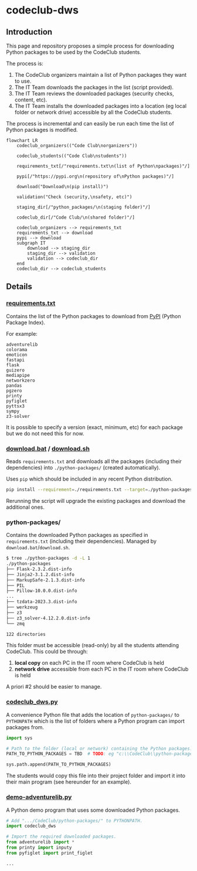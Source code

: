 # codeclub-dws

## Introduction

This page and repository proposes a simple process for downloading Python packages to be used by the CodeClub students.

The process is:
1. The CodeClub organizers maintain a list of Python packages they want to use.
2. The IT Team downloads the packages in the list (script provided).
3. The IT Team reviews the downloaded packages (security checks, content, etc).
4. The IT Team installs the downloaded packages into a location (eg local folder or network drive) accessible by all the CodeClub students.

The process is incremental and can easily be run each time the list of Python packages is modified.

```mermaid
flowchart LR
    codeclub_organizers(("Code Club\norganizers"))

    codeclub_students(("Code Club\nstudents"))

    requirements_txt[/"requirements.txt\n(list of Python\npackages)"/]

    pypi[/"https://pypi.org\n(repository of\nPython packages)"/]

    download("Download\n(pip install)")

    validation("Check (security,\nsafety, etc)")

    staging_dir[/"python_packages/\n(staging folder)"/]

    codeclub_dir[/"Code Club/\n(shared folder)"/]

    codeclub_organizers --> requirements_txt
    requirements_txt --> download
    pypi --> download
    subgraph IT
        download --> staging_dir
        staging_dir --> validation
        validation --> codeclub_dir
    end
    codeclub_dir --> codeclub_students
```

## Details

### [requirements.txt](requirements.txt)

Contains the list of the Python packages to download from [PyPI](https://pypi.org) (Python Package Index). 

For example:

```
adventurelib
colorama
emoticon
fastapi
flask
guizero
mediapipe
networkzero
pandas
pgzero
printy
pyfiglet
pyttsx3
sympy
z3-solver
```

It is possible to specify a version (exact, minimum, etc) for each package but we do not need this for now. 

### [download.bat](download.bat) / [download.sh](download.sh)

Reads `requirements.txt` and downloads all the packages (including their dependencies) into `./python-packages/` (created automatically). 

Uses `pip` which should be included in any recent Python distribution.

```bash
pip install --requirement=./requirements.txt --target=./python-packages --upgrade
```

Rerunning the script will upgrade the existing packages and download the additional ones.
  
### python-packages/

Contains the downloaded Python packages as specified in `requirements.txt` (including their dependencies). Managed by `download.bat`/`download.sh`.

```bash
$ tree ./python-packages -d -L 1
./python-packages
├── Flask-2.3.2.dist-info
├── Jinja2-3.1.2.dist-info
├── MarkupSafe-2.1.3.dist-info
├── PIL
├── Pillow-10.0.0.dist-info
...
├── tzdata-2023.3.dist-info
├── werkzeug
├── z3
├── z3_solver-4.12.2.0.dist-info
└── zmq

122 directories
```

This folder must be accessible (read-only) by all the students attending CodeClub. This could be through:

1. **local copy** on each PC in the IT room where CodeClub is held
2. **network drive** accessible from each PC in the IT room where CodeClub is held

A priori #2 should be easier to manage.

### [codeclub_dws.py](codeclub_dws.py)

A convenience Python file that adds the location of `python-packages/` to `PYTHONPATH` which is the list of 
folders where a Python program can import packages from.

```python
import sys

# Path to the folder (local or network) containing the Python packages.
PATH_TO_PYTHON_PACKAGES = TBD  # TODO: eg "c:\\CodeClub\\python-packages" or "\\\\CodeClub\\python-packages"

sys.path.append(PATH_TO_PYTHON_PACKAGES)
```

The students would copy this file into their project folder and import it into their main program (see hereunder for an example).

### [demo-adventurelib.py](demo-adventurelib.py)

A Python demo program that uses some downloaded Python packages. 

```python
# Add ".../CodeClub/python-packages/" to PYTHONPATH.
import codeclub_dws

# Import the required downloaded packages.
from adventurelib import *
from printy import inputy
from pyfiglet import print_figlet

...
```
